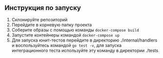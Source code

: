 ## Инструкция по запуску

1. Склонируйте репозиторий
2. Перейдите в корневую папку проекта
3. Соберите образы с помощью команды `docker-compose build`
4. Запустите контейнеры командой `docker-compose up`
6. Для запуска юнит-тестов перейдите в директорию ./internal/handlers и воспользуйтесь  командой `go test -v`, для запуска интеграционного теста используйте эту команду в директории ./tests